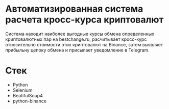 # Автоматизированная система расчета кросс-курса криптовалют
Система находит наиболее выгодные курсы обмена определенных криптовалютных пар на bestchange.ru, расчитывает кросс-курс относительно стоимости этих криптовалют на Binance,
затем выявляет прибыльну цепоку обмена и присылает уведомление в Telegram.
# Стек
- Python
- Selenium
- BeatifulSoup4
- python-binance
